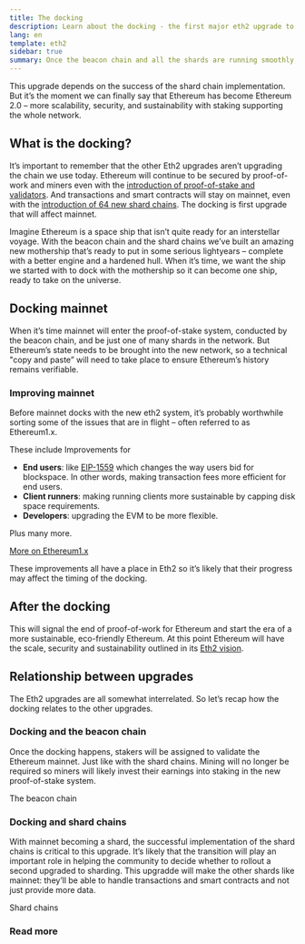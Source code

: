 ```yaml
---
title: The docking
description: Learn about the docking - the first major eth2 upgrade to Ethereum.
lang: en
template: eth2
sidebar: true
summary: Once the beacon chain and all the shards are running smoothly, attention will turn to Ethereum mainnet. So far, the beacon chain and  the shard chains exist in parallel, the Ethereum mainnet we’ve been using for years hasn’t changed. But we will need to turn mainnet into a shard so it can join the new proof-of-stake system.
---
```


<UpgradeStatus date="~2021/22">
    This upgrade depends on the success of the shard chain implementation. But it’s the moment we can finally say that Ethereum has become Ethereum 2.0 – more scalability, security, and sustainability with staking supporting the whole network.
</UpgradeStatus>

## What is the docking?

It’s important to remember that the other Eth2 upgrades aren’t upgrading the chain we use today. Ethereum will continue to be secured by proof-of-work and miners even with the [introduction of proof-of-stake and validators](/en/eth2/staking/). And transactions and smart contracts will stay on mainnet, even with the [introduction of 64 new shard chains](/en/eth2/shard-chains/). The docking is first upgrade that will affect mainnet.

Imagine Ethereum is a space ship that isn’t quite ready for an interstellar voyage. With the beacon chain and the shard chains we’ve built an amazing new mothership that’s ready to put in some serious lightyears – complete with a better engine and a hardened hull. When it’s time, we want the ship we started with to dock with the mothership so it can become one ship, ready to take on the universe.

## Docking mainnet

When it’s time mainnet will enter the proof-of-stake system, conducted by the beacon chain, and be just one of many shards in the network. But Ethereum’s state needs to be brought into the new network, so a technical "copy and paste” will need to take place to ensure Ethereum’s history remains verifiable.

### Improving mainnet

Before mainnet docks with the new eth2 system, it’s probably worthwhile sorting some of the issues that are in flight – often referred to as Ethereum1.x.

These include Improvements for

- **End users**: like [EIP-1559](https://eips.ethereum.org/EIPS/eip-1559) which changes the way users bid for blockspace. In other words, making transaction fees more efficient for end users.
- **Client runners**: making running clients more sustainable by capping disk space requirements.
- **Developers**: upgrading the EVM to be more flexible.

Plus many more.

[More on Ethereum1.x](/en/learn/#eth-1x)

These improvements all have a place in Eth2 so it’s likely that their progress may affect the timing of the docking.

## After the docking

This will signal the end of proof-of-work for Ethereum and start the era of a more sustainable, eco-friendly Ethereum. At this point Ethereum will have the scale, security and sustainability outlined in its [Eth2 vision](/en/eth2/vision/).

## Relationship between upgrades

The Eth2 upgrades are all somewhat interrelated. So let’s recap how the docking relates to the other upgrades.

### Docking and the beacon chain

Once the docking happens, stakers will be assigned to validate the Ethereum mainnet. Just like with the shard chains. Mining will no longer be required so miners will likely invest their earnings into staking in the new proof-of-stake system.

<ButtonLink to="/en/eth2/beacon-chain/">The beacon chain</ButtonLink>

### Docking and shard chains

With mainnet becoming a shard, the successful implementation of the shard chains is critical to this upgrade. It’s likely that the transition will play an important role in helping the community to decide whether to rollout a second upgraded to sharding. This upgradde will make the other shards like mainnet: they’ll be able to handle transactions and smart contracts and not just provide more data.

<ButtonLink to="/en/eth2/shard-chains/">Shard chains</ButtonLink>

<Divider />

### Read more

<Eth2DockingList />
